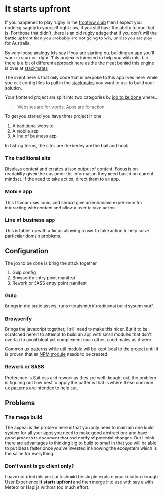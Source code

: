 
# It starts upfront

If you happened to play rugby in the [frontrow club](http://frontrowclub.co.nz/) then I expect you nodding sagely to yourself right now, if you still have the ability to nod that is. For those that didn't, there is an old rugby adage that if you don't will the battle upfront then you probably are not going to win, unless you are play for Australia. 

By very loose analogy lets say if you are starting out building an app you'll want to start out right. This project is intended to help you with this, but there is a bit of different approach here as the the meat behind this engine is over at [stackmates](https://github.com/dreamineering/stackmates)

The intent here is that only code that is bespoke to this app lives here, while you edit config files to pull in the [stackmates](https://github.com/dreamineering/stackmates) you want to use to build your solution.


Your frontend project are split into two categories by [job to be done](http://jobstobedone.org/) where... 

> Websites are for words. Apps are for action

To get you started you have three project in one

1. A traditional website
2. A mobile app
3. A line of business app

In fishing terms, the sites are the berley are the bait and hook

### The traditional site

Displays content and creates a json output of content. Focus is on readabilty given the customer the information they need based on current mindset. If the need to take action, direct them to an app.

### Mobile app

This flavour uses ionic, and should give an enhanced experience for interacting with content and allow a user to take action

### Line of business app

This is tablet up with a focus allowing a user to take action to help solve particular domain problems.


## Configuration

The job to be done is bring the stack together

1. Gulp config
2. Browserify entry point manifest
3. Rework or SASS entry point manifest


### Gulp

Brings in the static assets, runs metalsmith if traditional build system stuff. 

### Browserify

Brings the javascript together, I still need to make this nicer. But it to be scratched here it to attempt to build an app with small modules that don't overlap to avoid bloat yet complement each other, good mates as it were.


Common [ux patterns](https://github.com/dreamineering/stackmates/tree/master/stackmates.front/src/common/ux_patterns) while [util module](https://github.com/dreamineering/stackmates/tree/master/stackmates.front/src/common/util_modules) will be kept local to the project until it is proven that an [NPM module](https://www.npmjs.org/) needs to be created. 

### Rework or SASS


Preference is Suit.css and rework as they are well thought out, the problem is figuring out how best to apply the patterns that is where these common [ux patterns](https://github.com/dreamineering/stackmates/tree/master/stackmates.front/src/common/ux_patterns) are intended to help out.


## Problems

### The mega build

The appeal is the problem here is that you only need to maintain one build system for all your apps you need to make good abstractions and have good process to document that and notify of potential changes. But I think there are advantages to thinking big to build to small in that you will be able to put ideas faster once you've invested in knowing the ecosystem which is the same for everything.


### Don't want to go client only? 

I have not tried this yet but it should be simple explore your solution through User Experience **It starts upfront** and then merge into use with say a with Meteor or Hapi.js without too much effort.





